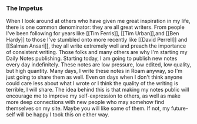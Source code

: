 ### The Impetus
When I look around at others who have given me great inspiration in my life, there is one common denominator: they are all great writers. From people I've been following for years like [[Tim Ferris]], [[Tim Urban]],and [[Ben Hardy]] to those I've stumbled onto more recently like [[David Perrell]] and [[Salman Ansari]], they all write extremely well and preach the importance of consistent writing. 
Those folks and many others are why I'm starting my Daily Notes publishing. Starting today, I am going to publish new notes every day indefinitely. These notes are low pressure, low edited, low quality, but high quantity. Many days, I write these notes in Roam anyway, so I'm just going to share them as well. Even on days when I don't think anyone could care less about what I wrote or I think the quality of the writing is terrible, I will share.
The idea behind this is that making my notes public will encourage me to improve my self-expression to others, as well as make more deep connections with new people who may somehow find themselves on my site. 
Maybe you will like some of them. If not, my future-self will be happy I took this on either way. 
